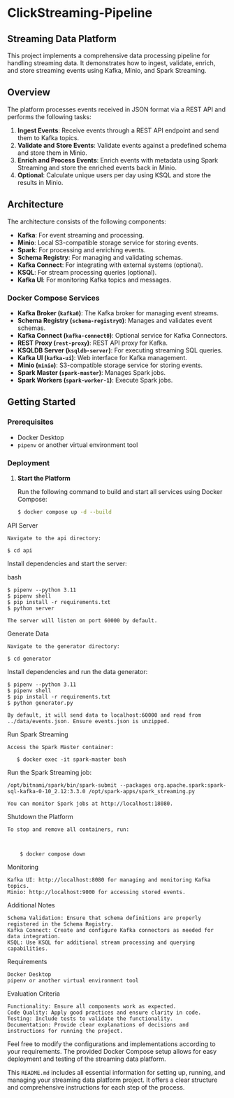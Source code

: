 # ClickStreaming-Pipeline
## Streaming Data Platform

This project implements a comprehensive data processing pipeline for handling streaming data. It demonstrates how to ingest, validate, enrich, and store streaming events using Kafka, Minio, and Spark Streaming.

## Overview

The platform processes events received in JSON format via a REST API and performs the following tasks:

1. **Ingest Events**: Receive events through a REST API endpoint and send them to Kafka topics.
2. **Validate and Store Events**: Validate events against a predefined schema and store them in Minio.
3. **Enrich and Process Events**: Enrich events with metadata using Spark Streaming and store the enriched events back in Minio.
4. **Optional**: Calculate unique users per day using KSQL and store the results in Minio.

## Architecture

The architecture consists of the following components:

- **Kafka**: For event streaming and processing.
- **Minio**: Local S3-compatible storage service for storing events.
- **Spark**: For processing and enriching events.
- **Schema Registry**: For managing and validating schemas.
- **Kafka Connect**: For integrating with external systems (optional).
- **KSQL**: For stream processing queries (optional).
- **Kafka UI**: For monitoring Kafka topics and messages.

### Docker Compose Services

- **Kafka Broker (`kafka0`)**: The Kafka broker for managing event streams.
- **Schema Registry (`schema-registry0`)**: Manages and validates event schemas.
- **Kafka Connect (`kafka-connect0`)**: Optional service for Kafka Connectors.
- **REST Proxy (`rest-proxy`)**: REST API proxy for Kafka.
- **KSQLDB Server (`ksqldb-server`)**: For executing streaming SQL queries.
- **Kafka UI (`kafka-ui`)**: Web interface for Kafka management.
- **Minio (`minio`)**: S3-compatible storage service for storing events.
- **Spark Master (`spark-master`)**: Manages Spark jobs.
- **Spark Workers (`spark-worker-1`)**: Execute Spark jobs.

## Getting Started

### Prerequisites

- Docker Desktop
- `pipenv` or another virtual environment tool

### Deployment

1. **Start the Platform**

   Run the following command to build and start all services using Docker Compose:

   ```bash
   $ docker compose up -d --build

API Server

    Navigate to the api directory:

    $ cd api

Install dependencies and start the server:

bash

    $ pipenv --python 3.11
    $ pipenv shell
    $ pip install -r requirements.txt
    $ python server

    The server will listen on port 60000 by default.

Generate Data

    Navigate to the generator directory:

    $ cd generator

Install dependencies and run the data generator:

    $ pipenv --python 3.11
    $ pipenv shell
    $ pip install -r requirements.txt
    $ python generator.py

    By default, it will send data to localhost:60000 and read from ../data/events.json. Ensure events.json is unzipped.

Run Spark Streaming

    Access the Spark Master container:

       $ docker exec -it spark-master bash

Run the Spark Streaming job:

    /opt/bitnami/spark/bin/spark-submit --packages org.apache.spark:spark-sql-kafka-0-10_2.12:3.3.0 /opt/spark-apps/spark_streaming.py

    You can monitor Spark jobs at http://localhost:18080.

Shutdown the Platform

    To stop and remove all containers, run:



        $ docker compose down

Monitoring

    Kafka UI: http://localhost:8080 for managing and monitoring Kafka topics.
    Minio: http://localhost:9000 for accessing stored events.

Additional Notes

    Schema Validation: Ensure that schema definitions are properly registered in the Schema Registry.
    Kafka Connect: Create and configure Kafka connectors as needed for data integration.
    KSQL: Use KSQL for additional stream processing and querying capabilities.

Requirements

    Docker Desktop
    pipenv or another virtual environment tool

Evaluation Criteria

    Functionality: Ensure all components work as expected.
    Code Quality: Apply good practices and ensure clarity in code.
    Testing: Include tests to validate the functionality.
    Documentation: Provide clear explanations of decisions and instructions for running the project.

Feel free to modify the configurations and implementations according to your requirements. The provided Docker Compose setup allows for easy deployment and testing of the streaming data platform.




This `README.md` includes all essential information for setting up, running, and managing your streaming data platform project. It offers a clear structure and comprehensive instructions for each step of the process.

